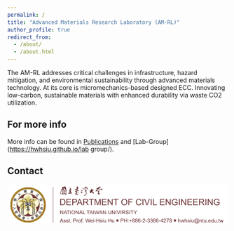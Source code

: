 ```yaml
---
permalink: /
title: "Advanced Materials Research Laboratory (AM-RL)"
author_profile: true
redirect_from: 
  - /about/
  - /about.html
---
```


The AM-RL addresses critical challenges in infrastructure, hazard mitigation, and environmental sustainability through advanced materials technology. At its core is micromechanics-based designed ECC. Innovating low-carbon, sustainable materials with enhanced durability via waste CO2 utilization.

For more info
------
More info can be found in [Publications](https://hwhsiu.github.io/publications/) and [Lab-Group](https://hwhsiu.github.io/lab group/).

Contact
-----
![Info](/images/contact2.png)
